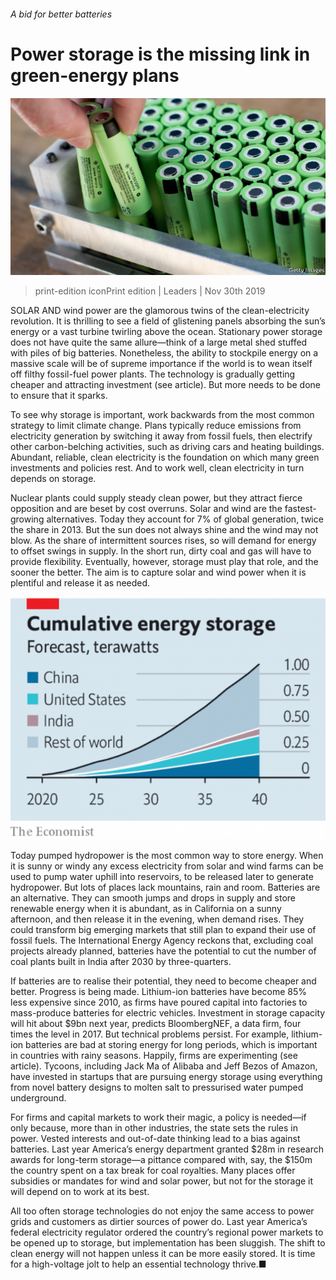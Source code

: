 ###### A bid for better batteries

# Power storage is the missing link in green-energy plans 

![image](images/20191130_ldp502.jpg) 

> print-edition iconPrint edition | Leaders | Nov 30th 2019 

SOLAR AND wind power are the glamorous twins of the clean-electricity revolution. It is thrilling to see a field of glistening panels absorbing the sun’s energy or a vast turbine twirling above the ocean. Stationary power storage does not have quite the same allure—think of a large metal shed stuffed with piles of big batteries. Nonetheless, the ability to stockpile energy on a massive scale will be of supreme importance if the world is to wean itself off filthy fossil-fuel power plants. The technology is gradually getting cheaper and attracting investment (see article). But more needs to be done to ensure that it sparks. 

To see why storage is important, work backwards from the most common strategy to limit climate change. Plans typically reduce emissions from electricity generation by switching it away from fossil fuels, then electrify other carbon-belching activities, such as driving cars and heating buildings. Abundant, reliable, clean electricity is the foundation on which many green investments and policies rest. And to work well, clean electricity in turn depends on storage. 

Nuclear plants could supply steady clean power, but they attract fierce opposition and are beset by cost overruns. Solar and wind are the fastest-growing alternatives. Today they account for 7% of global generation, twice the share in 2013. But the sun does not always shine and the wind may not blow. As the share of intermittent sources rises, so will demand for energy to offset swings in supply. In the short run, dirty coal and gas will have to provide flexibility. Eventually, however, storage must play that role, and the sooner the better. The aim is to capture solar and wind power when it is plentiful and release it as needed. 

![image](images/20191130_LDC630_0.png) 

Today pumped hydropower is the most common way to store energy. When it is sunny or windy any excess electricity from solar and wind farms can be used to pump water uphill into reservoirs, to be released later to generate hydropower. But lots of places lack mountains, rain and room. Batteries are an alternative. They can smooth jumps and drops in supply and store renewable energy when it is abundant, as in California on a sunny afternoon, and then release it in the evening, when demand rises. They could transform big emerging markets that still plan to expand their use of fossil fuels. The International Energy Agency reckons that, excluding coal projects already planned, batteries have the potential to cut the number of coal plants built in India after 2030 by three-quarters. 

If batteries are to realise their potential, they need to become cheaper and better. Progress is being made. Lithium-ion batteries have become 85% less expensive since 2010, as firms have poured capital into factories to mass-produce batteries for electric vehicles. Investment in storage capacity will hit about $9bn next year, predicts BloombergNEF, a data firm, four times the level in 2017. But technical problems persist. For example, lithium-ion batteries are bad at storing energy for long periods, which is important in countries with rainy seasons. Happily, firms are experimenting (see article). Tycoons, including Jack Ma of Alibaba and Jeff Bezos of Amazon, have invested in startups that are pursuing energy storage using everything from novel battery designs to molten salt to pressurised water pumped underground. 

For firms and capital markets to work their magic, a policy is needed—if only because, more than in other industries, the state sets the rules in power. Vested interests and out-of-date thinking lead to a bias against batteries. Last year America’s energy department granted $28m in research awards for long-term storage—a pittance compared with, say, the $150m the country spent on a tax break for coal royalties. Many places offer subsidies or mandates for wind and solar power, but not for the storage it will depend on to work at its best. 

All too often storage technologies do not enjoy the same access to power grids and customers as dirtier sources of power do. Last year America’s federal electricity regulator ordered the country’s regional power markets to be opened up to storage, but implementation has been sluggish. The shift to clean energy will not happen unless it can be more easily stored. It is time for a high-voltage jolt to help an essential technology thrive.■ 

